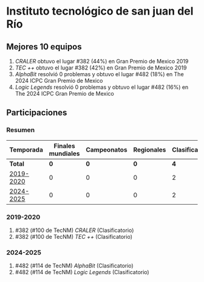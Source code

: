 ---
---

# Instituto tecnológico de san juan del Río

## Mejores 10 equipos

1. _CRALER_ obtuvo el lugar #382 (44%) en Gran Premio de Mexico 2019
1. _TEC ++_ obtuvo el lugar #382 (42%) en Gran Premio de Mexico 2019
1. _AlphaBit_ resolvió 0 problemas y obtuvo el lugar #482 (18%) en The 2024 ICPC Gran Premio de Mexico
1. _Logic Legends_ resolvió 0 problemas y obtuvo el lugar #482 (16%) en The 2024 ICPC Gran Premio de Mexico

## Participaciones

### Resumen

| Temporada | Finales mundiales | Campeonatos | Regionales | Clasificatorios | Equipos |
| --- | --- | --- | --- | --- | --- |
| **Total** | **0** | **0** | **0** | **4** | **4** |
| [2019-2020](#2019-2020) | 0 | 0 | 0 | 2 | 2 |
| [2024-2025](#2024-2025) | 0 | 0 | 0 | 2 | 2 |

### 2019-2020

1. #382 (#100 de TecNM) _CRALER_ (Clasificatorio)
1. #382 (#100 de TecNM) _TEC ++_ (Clasificatorio)

### 2024-2025

1. #482 (#114 de TecNM) _AlphaBit_ (Clasificatorio)
1. #482 (#114 de TecNM) _Logic Legends_ (Clasificatorio)



